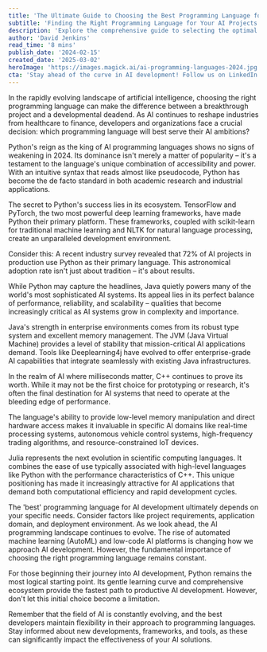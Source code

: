 ```yaml
---
title: 'The Ultimate Guide to Choosing the Best Programming Language for AI Development in 2024'
subtitle: 'Finding the Right Programming Language for Your AI Projects'
description: 'Explore the comprehensive guide to selecting the optimal programming language for AI development in 2024. From Python''s continued dominance to emerging languages like Julia, discover how to make informed decisions based on your project''s specific needs. Learn about the strengths and applications of Java, C++, and other key languages in the AI ecosystem.'
author: 'David Jenkins'
read_time: '8 mins'
publish_date: '2024-02-15'
created_date: '2025-03-02'
heroImage: 'https://images.magick.ai/ai-programming-languages-2024.jpg'
cta: 'Stay ahead of the curve in AI development! Follow us on LinkedIn for regular updates on programming languages, frameworks, and best practices in artificial intelligence.'
---
```


In the rapidly evolving landscape of artificial intelligence, choosing the right programming language can make the difference between a breakthrough project and a developmental deadend. As AI continues to reshape industries from healthcare to finance, developers and organizations face a crucial decision: which programming language will best serve their AI ambitions?

Python's reign as the king of AI programming languages shows no signs of weakening in 2024. Its dominance isn't merely a matter of popularity – it's a testament to the language's unique combination of accessibility and power. With an intuitive syntax that reads almost like pseudocode, Python has become the de facto standard in both academic research and industrial applications.

The secret to Python's success lies in its ecosystem. TensorFlow and PyTorch, the two most powerful deep learning frameworks, have made Python their primary platform. These frameworks, coupled with scikit-learn for traditional machine learning and NLTK for natural language processing, create an unparalleled development environment.

Consider this: A recent industry survey revealed that 72% of AI projects in production use Python as their primary language. This astronomical adoption rate isn't just about tradition – it's about results.

While Python may capture the headlines, Java quietly powers many of the world's most sophisticated AI systems. Its appeal lies in its perfect balance of performance, reliability, and scalability – qualities that become increasingly critical as AI systems grow in complexity and importance.

Java's strength in enterprise environments comes from its robust type system and excellent memory management. The JVM (Java Virtual Machine) provides a level of stability that mission-critical AI applications demand. Tools like Deeplearning4j have evolved to offer enterprise-grade AI capabilities that integrate seamlessly with existing Java infrastructures.

In the realm of AI where milliseconds matter, C++ continues to prove its worth. While it may not be the first choice for prototyping or research, it's often the final destination for AI systems that need to operate at the bleeding edge of performance.

The language's ability to provide low-level memory manipulation and direct hardware access makes it invaluable in specific AI domains like real-time processing systems, autonomous vehicle control systems, high-frequency trading algorithms, and resource-constrained IoT devices.

Julia represents the next evolution in scientific computing languages. It combines the ease of use typically associated with high-level languages like Python with the performance characteristics of C++. This unique positioning has made it increasingly attractive for AI applications that demand both computational efficiency and rapid development cycles.

The 'best' programming language for AI development ultimately depends on your specific needs. Consider factors like project requirements, application domain, and deployment environment. As we look ahead, the AI programming landscape continues to evolve. The rise of automated machine learning (AutoML) and low-code AI platforms is changing how we approach AI development. However, the fundamental importance of choosing the right programming language remains constant.

For those beginning their journey into AI development, Python remains the most logical starting point. Its gentle learning curve and comprehensive ecosystem provide the fastest path to productive AI development. However, don't let this initial choice become a limitation.

Remember that the field of AI is constantly evolving, and the best developers maintain flexibility in their approach to programming languages. Stay informed about new developments, frameworks, and tools, as these can significantly impact the effectiveness of your AI solutions.